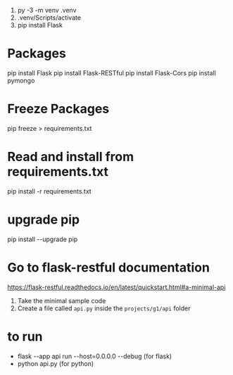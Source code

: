 1. py -3 -m venv .venv
2. .venv/Scripts/activate
3. pip install Flask

# Packages
pip install Flask
pip install Flask-RESTful
pip install Flask-Cors
pip install pymongo

# Freeze Packages
pip freeze > requirements.txt

# Read and install from requirements.txt
pip install -r requirements.txt

# upgrade pip
pip install --upgrade pip

# Go to flask-restful documentation
https://flask-restful.readthedocs.io/en/latest/quickstart.html#a-minimal-api

1. Take the minimal sample code
2. Create a file called `api.py` inside the `projects/g1/api` folder

# to run 
- flask --app api run --host=0.0.0.0 --debug (for flask)
- python api.py (for python)
